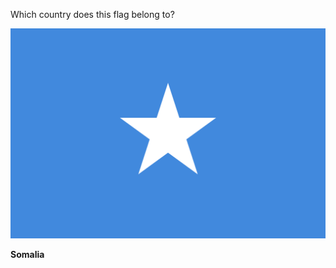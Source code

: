 Which country does this flag belong to?

![Flag of Somalia](images/Flag_of_Somalia.svg)
<!--question-->
**Somalia**